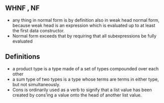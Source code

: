 ## WHNF , NF
- any thing in normal form is by definition also in weak head normal form, because weak head is an expression which is evaluated up to at least the first data constructor.
- Normal form exceeds that by requiring that all subexpressions be fully evaluated

## Definitions
- a product type is a type made of a set of types compounded over each other
- a sum type of two types is a type whose terms are terms in either type, but not simultaneously.
- Cons is ordinarily used as a verb to signify that a list value has been created by cons’ing a value onto the head of another list value.
